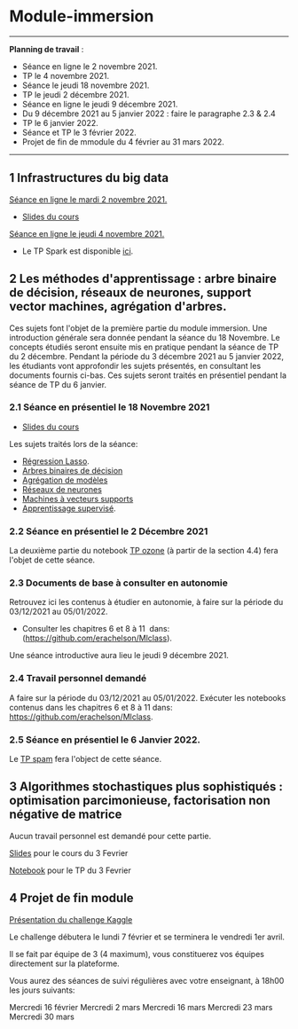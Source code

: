 # Module-immersion

_____
**Planning de travail** :

- Séance en ligne le 2 novembre 2021.
- TP le 4 novembre 2021.
- Séance le jeudi 18 novembre 2021.
- TP le jeudi 2 décembre 2021.
- Séance en ligne le jeudi 9 décembre 2021.
- Du 9 décembre 2021 au 5 janvier 2022 : faire le paragraphe 2.3 & 2.4
- TP le 6 janvier 2022.
- Séance et TP le 3 février 2022.
- Projet de fin de mmodule du 4 février au 31 mars 2022. 
______

## 1 Infrastructures du big data

<ins> Séance en ligne le mardi 2 novembre 2021. </ins>

- [Slides du cours](https://github.com/Certificat-Science-des-donnees-Big-Data/Module-immersion/blob/master/Documents/certif-bigdata-py%202%20nov.pdf)

<ins> Séance en ligne le jeudi 4 novembre 2021. </ins>

- Le TP Spark est disponible [ici](http://sd-127206.dedibox.fr/hagimont/resources-N7/certificat/certificat.html). 


## 2  Les méthodes d'apprentissage : arbre binaire de décision, réseaux de neurones, support vector machines, agrégation d'arbres.
Ces sujets font l'objet de la première partie du module immersion. Une introduction générale sera donnée pendant la séance du 18 Novembre. Le concepts étudiés seront ensuite mis en pratique pendant la séance de TP du 2 décembre. Pendant la période du 3 décembre 2021 au 5 janvier 2022, les étudiants vont approfondir les sujets présentés, en consultant les documents fournis ci-bas. Ces sujets seront traités en présentiel pendant la séance de TP du 6 janvier.    

### 2.1 Séance en présentiel le 18 Novembre 2021

- [Slides du cours](https://github.com/Certificat-Science-des-donnees-Big-Data/Module-immersion/blob/master/Documents/intro-apprentissage.pdf)

Les sujets traités lors de la séance:
- [Régression Lasso](https://github.com/Certificat-sciences-des-donnees-bigdata/Module-immersion/blob/master/Documents/CoursRegLasso.pdf).
- [Arbres binaires de décision](http://wikistat.fr/pdf/st-m-app-cart.pdf)
- [Agrégation de modèles](http://wikistat.fr/pdf/st-m-app-agreg.pdf) 
- [Réseaux de neurones](http://wikistat.fr/pdf/st-m-app-rn.pdf) 
- [Machines à vecteurs supports](http://wikistat.fr/pdf/st-m-app-svm.pdf) 
- [Apprentissage supervisé](https://github.com/Certificat-sciences-des-donnees-bigdata/Module-immersion/blob/master/Documents/apprentissageSupervise.pdf). 

### 2.2 Séance en présentiel le 2 Décembre 2021

La deuxième partie du notebook [TP ozone](https://github.com/Certificat-sciences-des-donnees-bigdata/Module-sensibilisation/blob/master/Calepins/CSdD-Pic-Ozone-Python.ipynb) (à partir de la section 4.4) fera l'objet de cette séance. 

### 2.3 Documents de base à consulter en autonomie
Retrouvez ici les contenus à étudier en autonomie, à faire sur la période du 03/12/2021 au 05/01/2022.
- Consulter les chapitres 6 et 8 à 11  dans: (https://github.com/erachelson/Mlclass).

Une séance introductive aura lieu le jeudi 9 décembre 2021. 

### 2.4 Travail personnel demandé 
A faire sur la période du 03/12/2021 au 05/01/2022.
Exécuter les notebooks contenus dans les chapitres 6 et 8 à 11 dans: https://github.com/erachelson/Mlclass. 

### 2.5 Séance en présentiel le 6 Janvier 2022.
Le [TP spam](https://github.com/wikistat/Apprentissage/tree/master/Spam) fera l'object de cette séance.


## 3 Algorithmes stochastiques plus sophistiqués : optimisation parcimonieuse, factorisation non négative de matrice

Aucun travail personnel est demandé pour cette partie. 

[Slides](https://github.com/Certificat-sciences-des-donnees-bigdata/Module-immersion/blob/master/Documents/opti.pdf) pour le cours du 3 Fevrier

[Notebook](https://github.com/Certificat-Science-des-donnees-Big-Data/Module-immersion/blob/master/Documents/tp_optimisation.ipynb) pour le TP du 3 Fevrier

## 4 Projet de fin module

[Présentation du challenge Kaggle](https://www.youtube.com/watch?v=hkRaKieN5Lg)

Le challenge débutera le lundi 7 février et se terminera le vendredi 1er avril. 

Il se fait par équipe de 3 (4 maximum), vous constituerez vos équipes directement sur la plateforme. 

Vous aurez des séances de suivi régulières avec votre enseignant, à 18h00 les jours suivants: 

Mercredi 16 février 
Mercredi 2 mars 
Mercredi 16 mars 
Mercredi 23 mars 
Mercredi 30 mars 
